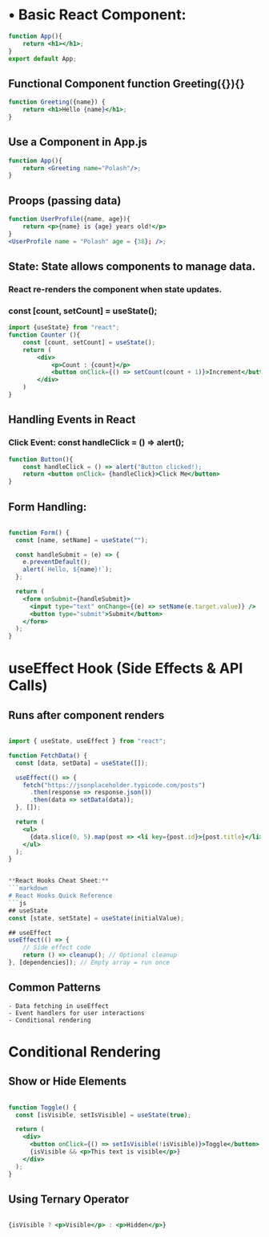 # •	Basic React Component:
```jsx (JavaScript XML) 
function App(){
    return <h1></h1>;
}
export default App;
```

## Functional Component function Greeting({}){}
```jsx
function Greeting({name}) {
    return <h1>Hello {name}</h1>;
}
```
## Use a Component in App.js
```jsx
function App(){
    return <Greeting name="Polash"/>;
}
```

## Proops (passing data)
```jsx
function UserProfile({name, age}){
    return <p>{name} is {age} years old!</p>
}
<UserProfile name = "Polash" age = {38}; />;
```

## State: State allows components to manage data.
### React re-renders the component when state updates.
### const [count, setCount] = useState();
```jsx
import {useState} from "react";
function Counter (){
    const [count, setCount] = useState();
    return (
        <div>
            <p>Count : {count}</p>
            <button onClick={() => setCount(count + 1)}>Increment</button>
        </div>
    )
}
```

## Handling Events in React
### Click Event: const handleClick = () => alert();
```jsx
function Button(){
    const handleClick = () => alert("Button clicked!);
    return <button onClick= {handleClick}>Click Me</button>
}
```
## Form Handling:
```jsx
 
function Form() {
  const [name, setName] = useState("");

  const handleSubmit = (e) => {
    e.preventDefault();
    alert(`Hello, ${name}!`);
  };

  return (
    <form onSubmit={handleSubmit}>
      <input type="text" onChange={(e) => setName(e.target.value)} />
      <button type="submit">Submit</button>
    </form>
  );
}
```

# useEffect Hook (Side Effects & API Calls)
## Runs after component renders
```jsx
 
import { useState, useEffect } from "react";

function FetchData() {
  const [data, setData] = useState([]);

  useEffect(() => {
    fetch("https://jsonplaceholder.typicode.com/posts")
      .then(response => response.json())
      .then(data => setData(data));
  }, []);

  return (
    <ul>
      {data.slice(0, 5).map(post => <li key={post.id}>{post.title}</li>)}
    </ul>
  );
}


**React Hooks Cheat Sheet:**
```markdown
# React Hooks Quick Reference
```js
## useState
const [state, setState] = useState(initialValue);

## useEffect
useEffect(() => {
    // Side effect code
    return () => cleanup(); // Optional cleanup
}, [dependencies]); // Empty array = run once
```


## Common Patterns
```
- Data fetching in useEffect
- Event handlers for user interactions
- Conditional rendering
```

# Conditional Rendering
## Show or Hide Elements
```jsx
 
function Toggle() {
  const [isVisible, setIsVisible] = useState(true);

  return (
    <div>
      <button onClick={() => setIsVisible(!isVisible)}>Toggle</button>
      {isVisible && <p>This text is visible</p>}
    </div>
  );
}
```
## Using Ternary Operator
```jsx
 
{isVisible ? <p>Visible</p> : <p>Hidden</p>}
```

